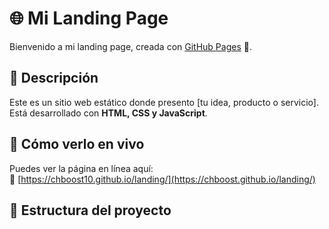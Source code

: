 # 🌐 Mi Landing Page

Bienvenido a mi landing page, creada con [GitHub Pages](https://pages.github.com/) 🚀.

## 📌 Descripción
Este es un sitio web estático donde presento [tu idea, producto o servicio]. Está desarrollado con **HTML, CSS y JavaScript**.

## 🚀 Cómo verlo en vivo
Puedes ver la página en línea aquí:  
🔗 [https://chboost10.github.io/landing/](https://chboost.github.io/landing/)  

## 📂 Estructura del proyecto
